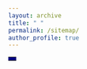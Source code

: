 ```yaml
---
layout: archive
title: " "
permalink: /sitemap/
author_profile: true
---
```

<table><tr><td bgcolor=Navy> </td></tr></table>